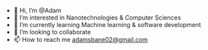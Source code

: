 - 👋 Hi, I’m @Adam
- 👀 I’m interested in Nanotechnologies & Computer Sciences
- 🌱 I’m currently learning Machine learning & software development
- 💞️ I’m looking to collaborate 
- 📫 How to reach me adamsbane02@gmail.com



